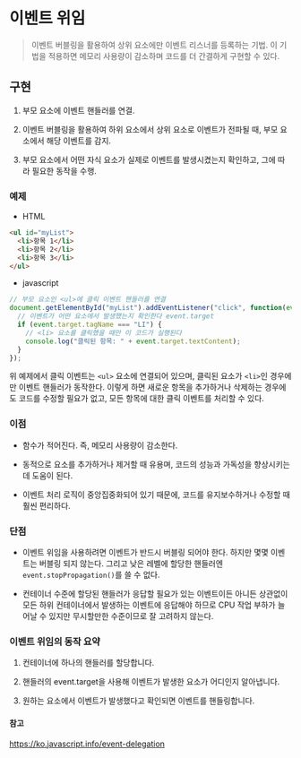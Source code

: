 # 이벤트 위임
> 이벤트 버블링을 활용하여 상위 요소에만 이벤트 리스너를 등록하는 기법. 이 기법을 적용하면 메모리 사용량이 감소하며 코드를 더 간결하게 구현할 수 있다.


## 구현
1. 부모 요소에 이벤트 핸들러를 연결.

2. 이벤트 버블링을 활용하여 하위 요소에서 상위 요소로 이벤트가 전파될 때, 부모 요소에서 해당 이벤트를 감지.

3. 부모 요소에서 어떤 자식 요소가 실제로 이벤트를 발생시켰는지 확인하고, 그에 따라 필요한 동작을 수행.

### 예제

* HTML
```html
<ul id="myList">
  <li>항목 1</li>
  <li>항목 2</li>
  <li>항목 3</li>
</ul>
```

* javascript

```js
// 부모 요소인 <ul>에 클릭 이벤트 핸들러를 연결
document.getElementById("myList").addEventListener("click", function(event) {
  // 이벤트가 어떤 요소에서 발생했는지 확인한다 event.target
  if (event.target.tagName === "LI") {
    // <li> 요소를 클릭했을 때만 이 코드가 실행된다
    console.log("클릭된 항목: " + event.target.textContent);
  }
});
```

위 예제에서 클릭 이벤트는 `<ul>` 요소에 연결되어 있으며, 클릭된 요소가 `<li>`인 경우에만 이벤트 핸들러가 동작한다. 이렇게 하면 새로운 항목을 추가하거나 삭제하는 경우에도 코드를 수정할 필요가 없고, 모든 항목에 대한 클릭 이벤트를 처리할 수 있다.

### 이점
* 함수가 적어진다. 즉, 메모리 사용량이 감소한다.

* 동적으로 요소를 추가하거나 제거할 때 유용며, 코드의 성능과 가독성을 향상시키는데 도움이 된다.

* 이벤트 처리 로직이 중앙집중화되어 있기 때문에, 코드를 유지보수하거나 수정할 때 훨씬 편리하다.

### 단점
* 이벤트 위임을 사용하려면 이벤트가 반드시 버블링 되어야 한다. 하지만 몇몇 이벤트는 버블링 되지 않는다. 그리고 낮은 레벨에 할당한 핸들러엔 `event.stopPropagation()`를 쓸 수 없다.

* 컨테이너 수준에 할당된 핸들러가 응답할 필요가 있는 이벤트이든 아니든 상관없이 모든 하위 컨테이너에서 발생하는 이벤트에 응답해야 하므로 CPU 작업 부하가 늘어날 수 있지만 무시할만한 수준이므로 잘 고려하지 않는다.

### 이벤트 위임의 동작 요약

1. 컨테이너에 하나의 핸들러를 할당합니다.

2. 핸들러의 event.target을 사용해 이벤트가 발생한 요소가 어디인지 알아냅니다.

3. 원하는 요소에서 이벤트가 발생했다고 확인되면 이벤트를 핸들링합니다.

#### 참고
https://ko.javascript.info/event-delegation